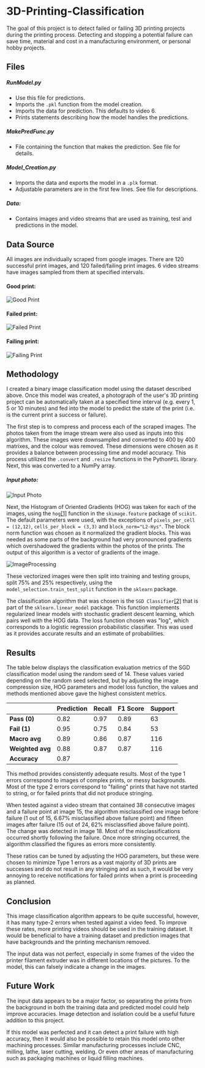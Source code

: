 # 3D-Printing-Classification
The goal of this project is to detect failed or failing 3D printing projects during the printing process. Detecting and stopping a potential failure can save time, material and cost in a manufacturing environment, or personal hobby projects.

## Files

##### RunModel.py
- Use this file for predictions.
- Imports the `.pkl` function from the model creation.
- Imports the data for prediction. This defaults to video 6.
- Prints statements describing how the model handles the predictions.

##### MakePredFunc.py
- File containing the function that makes the prediction. See file for details. 

##### Model_Creation.py
- Imports the data and exports the model in a `.plk` format.
- Adjustable parameters are in the first few lines. See file for descriptions.

##### Data:
- Contains images and video streams that are used as training, test and predictions in the model.


## Data Source
All images are individually scraped from google images. There are 120 successful print images, and 120 failed/failing print images. 6 video streams have images sampled from them at specified intervals.

#### Good print:
![Good Print](https://github.com/KAValerio/3D-Printing-Classification/blob/main/Figures/good2.jpg?raw=true)

#### Failed print:
![Failed Print](https://github.com/KAValerio/3D-Printing-Classification/blob/main/Figures/fail2.jpg?raw=true)

#### Failing print:
![Failing Print](https://github.com/KAValerio/3D-Printing-Classification/blob/main/Figures/almost2.jpg?raw=true)

## Methodology
I created a binary image classification model using the dataset described above. Once this model was created, a photograph of the user's 3D printing project can be automatically taken at a specified time interval (e.g. every 1, 5 or 10 minutes) and fed into the model to predict the state of the print (i.e. is the current print a success or failure). 

The first step is to compress and process each of the scraped images. The photos taken from the image stream were also used as inputs into this algorithm. These images were downsampled and converted to 400 by 400 matrixes, and the colour was removed. These dimensions were chosen as it provides a balance between processing time and model accuracy. This process utilized the `.convert` and `.resize` functions in the Python`PIL` library. Next, this was converted to a NumPy array.

##### Input photo:
![Input Photo](https://github.com/KAValerio/3D-Printing-Classification/blob/main/data/image_stream/video6/img6stream20.jpg?raw=true)

Next, the Histogram of Oriented Gradients (HOG) was taken for each of the images, using the `hog`[[1]][hog] function in the `skimage.feature` package of `scikit`. The default parameters were used, with the exceptions of `pixels_per_cell = (12,12)`, `cells_per_block = (3,3)` and `block_norm="L2-Hys"`. The block norm function was chosen as it normalized the gradient blocks. This was needed as some parts of the background had very pronounced gradients which overshadowed the gradients within the photos of the prints. The output of this algorithm is a vector of gradients of the image.

![ImageProcessing](https://github.com/KAValerio/3D-Printing-Classification/blob/main/Figures/processingHOG.png?raw=true)

These vectorized images were then split into training and testing groups, split 75% and 25% respectively, using the `model_selection.train_test_split` function in the `sklearn` package.

The classification algorithm that was chosen is the `SGD Classifier`[[2]][SGD Classifier] that is part of the `sklearn.linear_model` package. This function implements regularized linear models with stochastic gradient descent learning, which pairs well with the HOG data. The loss function chosen was "log", which corresponds to a logistic regression probabilistic classifier. This was used as it provides accurate results and an estimate of probabilities. 

## Results
The table below displays the classification evaluation metrics of the SGD classification model using the random seed of 14. These values varied depending on the random seed selected, but by adjusting the image compression size, HOG parameters and model loss function, the values and methods mentioned above gave the highest consistent metrics.

|   | Prediction | Recall | F1 Score | Support|
|--|-------------|-------|-----------|----------|
| **Pass (0)**|  0.82    |  0.97   |   0.89       | 63 |
| **Fail (1)**  |  0.95   |   0.75 |     0.84       | 53|
|**Macro avg**      | 0.89 |     0.86 |      0.87  |     116|
|**Weighted avg**  |      0.88 |     0.87  |     0.87  |     116|
|**Accuracy** | 0.87|

This method provides consistently adequate results. Most of the type 1 errors correspond to images of complex prints, or messy backgrounds. Most of the type 2 errors correspond to "failing" prints that have not started to string, or for failed prints that did not produce stringing.

When tested against a video stream that contained 38 consecutive images and a failure point at image 15, the algorithm misclassified one image before failure (1 out of 15, 6.67% misclassified above failure point) and fifteen images after failure (15 out of 24, 62% misclassified above failure point). The change was detected in image 18. Most of the misclassifications occurred shortly following the failure. Once more stringing occurred, the algorithm classified the figures as errors more consistently. 

These ratios can be tuned by adjusting the HOG parameters, but these were chosen to minimize Type 1 errors as a vast majority of 3D prints are successes and do not result in any stringing and as such, it would be very annoying to receive notifications for failed prints when a print is proceeding as planned.

## Conclusion
This image classification algorithm appears to be quite successful, however, it has many type-2 errors when tested against a video feed. To improve these rates, more printing videos should be used in the training dataset. It would be beneficial to have a training dataset and prediction images that have backgrounds and the printing mechanism removed.

The input data was not perfect, especially in some frames of the video the printer filament extruder was in different locations of the pictures. To the model, this can falsely indicate a change in the images.

## Future Work
The input data appears to be a major factor, so separating the prints from the background in both the training data and predicted model could help improve accuracies. Image detection and isolation could be a useful future addition to this project.

If this model was perfected and it can detect a print failure with high accuracy, then it would also be possible to retain this model onto other machining processes. Similar manufacturing processes include CNC, milling, lathe, laser cutting, welding. Or even other areas of manufacturing such as packaging machines or liquid filling machines.

[hog]: https://scikit-image.org/docs/dev/api/skimage.feature.html#skimage.feature.hog "`hog`"
[SGD Classifier]: https://scikit-learn.org/stable/modules/generated/sklearn.linear_model.SGDClassifier.html "SGS Classifier"
